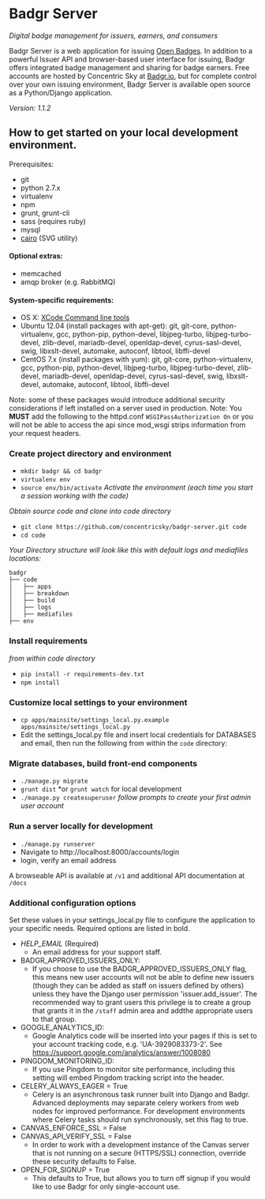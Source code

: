 # Badgr Server
*Digital badge management for issuers, earners, and consumers*

Badgr Server is a web application for issuing [Open Badges](http://openbadges.org). In addition to a powerful Issuer API and browser-based user interface for issuing, Badgr offers integrated badge management and sharing for badge earners. Free accounts are hosted by Concentric Sky at [Badgr.io](http://info.badgr.io), but for complete control over your own issuing environment, Badgr Server is available open source as a Python/Django application.

*Version: 1.1.2*

## How to get started on your local development environment.
Prerequisites:

* git
* python 2.7.x
* virtualenv
* npm
* grunt, grunt-cli
* sass (requires ruby)
* mysql
* [cairo](https://www.cairographics.org/download/) (SVG utility)
  
#### Optional extras:

* memcached
* amqp broker (e.g. RabbitMQ)

#### System-specific requirements:
* OS X: [XCode Command line tools](http://osxdaily.com/2014/02/12/install-command-line-tools-mac-os-x/)
* Ubuntu 12.04 (install packages with apt-get): git, git-core, python-virtualenv, gcc, python-pip, python-devel, libjpeg-turbo, libjpeg-turbo-devel, zlib-devel, mariadb-devel, openldap-devel, cyrus-sasl-devel, swig, libxslt-devel, automake, autoconf, libtool, libffi-devel
* CentOS 7.x (install packages with yum): git, git-core, python-virtualenv, gcc, python-pip, python-devel, libjpeg-turbo, libjpeg-turbo-devel, zlib-devel, mariadb-devel, openldap-devel, cyrus-sasl-devel, swig, libxslt-devel, automake, autoconf, libtool, libffi-devel

Note: some of these packages would introduce additional security considerations if left installed on a server used in production.
Note: You **MUST** add the following to the httpd.conf ```WSGIPassAuthorization On``` or you will not be able to access the api since mod_wsgi strips information from your request headers. 

### Create project directory and environment

* `mkdir badgr && cd badgr`
* `virtualenv env`
* `source env/bin/activate` *Activate the environment (each time you start a session working with the code)*

*Obtain source code and clone into code directory*

* `git clone https://github.com/concentricsky/badgr-server.git code`
* `cd code`

*Your Directory structure will look like this with default logs and mediafiles locations:*
```
badgr
├── code
│   ├── apps
│   ├── breakdown
│   ├── build
│   ├── logs
│   ├── mediafiles
├── env
```

### Install requirements
*from within code directory* 

* `pip install -r requirements-dev.txt`
* `npm install`

### Customize local settings to your environment
* `cp apps/mainsite/settings_local.py.example apps/mainsite/settings_local.py`
* Edit the settings_local.py file and insert local credentials for DATABASES and email, then run the following from within the `code` directory:

### Migrate databases, build front-end components
* `./manage.py migrate`
* `grunt dist` *or `grunt watch` for local development
* `./manage.py createsuperuser` *follow prompts to create your first admin user account*

### Run a server locally for development
* `./manage.py runserver`
* Navigate to http://localhost:8000/accounts/login
* login, verify an email address

A browseable API is available at `/v1` and additional API documentation at `/docs`

### Additional configuration options
Set these values in your settings_local.py file to configure the application to your specific needs. Required options are listed in bold.
* *HELP_EMAIL* (Required)
  - An email address for your support staff.
* BADGR_APPROVED_ISSUERS_ONLY:
  - If you choose to use the BADGR_APPROVED_ISSUERS_ONLY flag, this means new user accounts will not be able to define new issuers (though they can be added as staff on issuers defined by others) unless they have the Django user permission 'issuer.add_issuer'. The recommended way to grant users this privilege is to create a group that grants it in the `/staff` admin area and addthe appropriate users to that group.
* GOOGLE_ANALYTICS_ID:
  - Google Analytics code will be inserted into your pages if this is set to your account tracking code, e.g. 'UA-3929083373-2'. See https://support.google.com/analytics/answer/1008080
* PINGDOM_MONITORING_ID:
  - If you use Pingdom to monitor site performance, including this setting will embed Pingdom tracking script into the header.
* CELERY_ALWAYS_EAGER = True
  - Celery is an asynchronous task runner built into Django and Badgr. Advanced deployments may separate celery workers from web nodes for improved performance. For development environments where Celery tasks should run synchronously, set this flag to true.
* CANVAS_ENFORCE_SSL = False
* CANVAS_API_VERIFY_SSL = False
  - In order to work with a development instance of the Canvas server that is not running on a secure (HTTPS/SSL) connection, override these security defaults to False.
* OPEN_FOR_SIGNUP = True
  - This defaults to True, but allows you to turn off signup if you would like to use Badgr for only single-account use.
